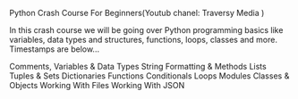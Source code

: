 Python Crash Course For Beginners(Youtub chanel: Traversy Media )

In this crash course we will be going over Python programming basics like variables, data types and structures, functions, loops, classes and more. Timestamps are below...

Comments, Variables & Data Types
String Formatting & Methods
Lists
Tuples & Sets
Dictionaries
Functions
Conditionals
Loops
Modules
Classes & Objects
Working With Files
Working With JSON
